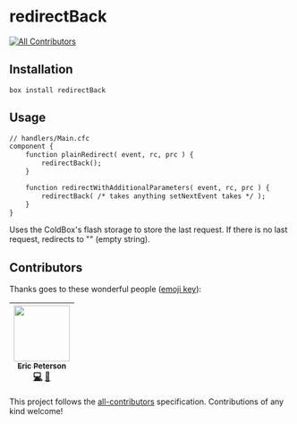 # redirectBack
[![All Contributors](https://img.shields.io/badge/all_contributors-1-orange.svg?style=flat-square)](#contributors)

## Installation

`box install redirectBack`

## Usage

```cfc
// handlers/Main.cfc
component {
	function plainRedirect( event, rc, prc ) {
		redirectBack();
	}

	function redirectWithAdditionalParameters( event, rc, prc ) {
		redirectBack( /* takes anything setNextEvent takes */ );
	}
}
```

Uses the ColdBox's flash storage to store the last request.  If there is no last request, redirects to "" (empty string).
## Contributors

Thanks goes to these wonderful people ([emoji key](https://github.com/kentcdodds/all-contributors#emoji-key)):

<!-- ALL-CONTRIBUTORS-LIST:START - Do not remove or modify this section -->
| [<img src="https://avatars1.githubusercontent.com/u/2583646?v=4" width="100px;"/><br /><sub>Eric Peterson</sub>](https://github.com/elpete)<br />[💻](https://github.com/elpete/redirectBack/commits?author=elpete "Code") [📖](https://github.com/elpete/redirectBack/commits?author=elpete "Documentation") |
| :---: |
<!-- ALL-CONTRIBUTORS-LIST:END -->

This project follows the [all-contributors](https://github.com/kentcdodds/all-contributors) specification. Contributions of any kind welcome!